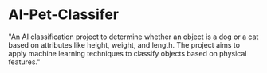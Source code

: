# AI-Pet-Classifer
"An AI classification project to determine whether an object is a dog or a cat based on attributes like height, weight, and length. The project aims to apply machine learning techniques to classify objects based on physical features."
